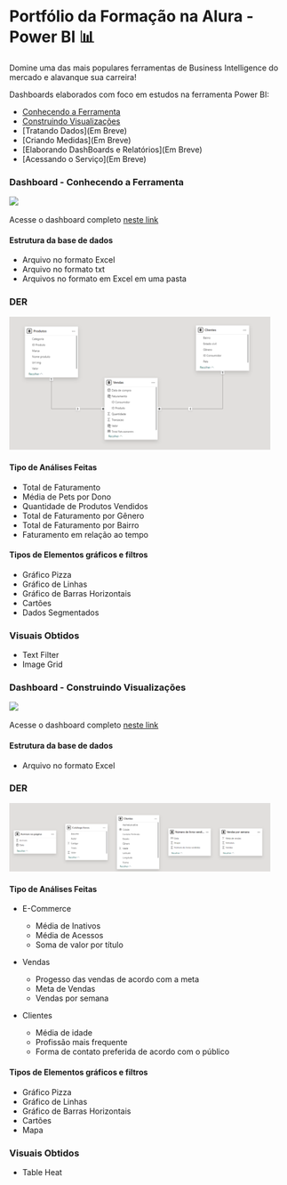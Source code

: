 # Portfólio da Formação na Alura - Power BI 📊
Domine uma das mais populares ferramentas de Business Intelligence do mercado e alavanque sua carreira! 

Dashboards elaborados com foco em estudos na ferramenta Power BI:

- [Conhecendo a Ferramenta](https://github.com/heitordeve/Curso-PowerBI-Alura/tree/main/1.Conhecendo%20a%20Ferramenta)
- [Construindo Visualizações](https://github.com/heitordeve/Curso-PowerBI-Alura/tree/main/2.Construindo%20Visualiza%C3%A7%C3%B5es)
- [Tratando Dados](Em Breve)
- [Criando Medidas](Em Breve)
- [Elaborando DashBoards e Relatórios](Em Breve)
- [Acessando o Serviço](Em Breve)

### Dashboard - Conhecendo a Ferramenta

<p>
    <img width="470" src="to_readme/conhecendo-a-ferrramenta.gif">
</p>

Acesse o dashboard completo [neste link](https://app.powerbi.com/view?r=eyJrIjoiYjc3N2YxMWItZGFiOS00Y2JiLWI2NjMtM2ZiZmM5OTQwOWU5IiwidCI6ImE5OWQ0NzdiLTg5OGQtNDEyYS1iZTQyLTJlMWFkN2ZiYmYyYyJ9)

#### Estrutura da base de dados

- Arquivo no formato Excel
- Arquivo no formato txt
- Arquivos no formato em Excel em uma pasta

### DER
<p>
    <img width="470" src="to_readme/DER-conhecendo-a-ferramenta.png">
</p>

#### Tipo de Análises Feitas

- Total de Faturamento
- Média de Pets por Dono
- Quantidade de Produtos Vendidos
- Total de Faturamento por Gênero
- Total de Faturamento por Bairro
- Faturamento em relação ao tempo

#### Tipos de Elementos gráficos e filtros

- Gráfico Pizza
- Gráfico de Linhas
- Gráfico de Barras Horizontais
- Cartões
- Dados Segmentados

### Visuais Obtidos
- Text Filter
- Image Grid

### Dashboard - Construindo Visualizações

<p>
    <img width="470" src="to_readme/construindo-visualizacoes.gif">
</p>

Acesse o dashboard completo [neste link](https://app.powerbi.com/view?r=eyJrIjoiMmExNjc5ZmItOGYyOC00ZWI0LTk4YWEtNWRhZDhkZTZiYTAzIiwidCI6ImE5OWQ0NzdiLTg5OGQtNDEyYS1iZTQyLTJlMWFkN2ZiYmYyYyJ9)

#### Estrutura da base de dados

- Arquivo no formato Excel

### DER
<p>
    <img width="470" src="to_readme/DER-construindo-visualizacoes.png">
</p>

#### Tipo de Análises Feitas

- E-Commerce

    - Média de Inativos
    - Média de Acessos
    - Soma de valor por título

- Vendas
    - Progesso das vendas de acordo com a meta
    - Meta de Vendas
    - Vendas por semana

- Clientes
    - Média de idade
    - Profissão mais frequente
    - Forma de contato preferida de acordo com o público

#### Tipos de Elementos gráficos e filtros

- Gráfico Pizza
- Gráfico de Linhas
- Gráfico de Barras Horizontais
- Cartões
- Mapa

### Visuais Obtidos
- Table Heat


